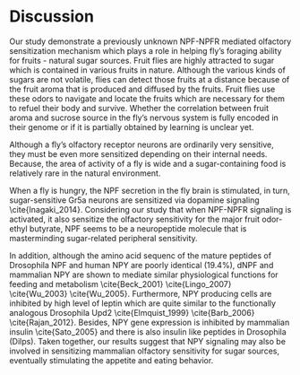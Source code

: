 # Discussion

Our study demonstrate a previously unknown NPF-NPFR mediated olfactory sensitization mechanism which plays a role in helping fly’s foraging ability for fruits - natural sugar sources. Fruit flies are highly attracted to sugar which is contained in various fruits in nature. Although the various kinds of sugars are not volatile, flies can detect those fruits at a distance because of the fruit aroma that is produced and diffused by the fruits. Fruit flies use these odors to navigate and locate the fruits which are necessary for them to refuel their body and survive. Whether the correlation between fruit aroma and sucrose source in the fly’s nervous system is fully encoded in their genome or if it is partially obtained by learning is unclear yet.

Although a fly’s olfactory receptor neurons are ordinarily very sensitive, they must be even more sensitized depending on their internal needs. Because, the area of activity of a fly is wide and a sugar-containing food is relatively rare in the natural environment.

When a fly is hungry, the NPF secretion in the fly brain is stimulated, in turn, sugar-sensitive Gr5a neurons are sensitized via dopamine signaling \cite{Inagaki_2014}. Considering our study that when NPF-NPFR signaling is activated, it also sensitize the olfactory sensitivity for the major fruit odor-ethyl butyrate, NPF seems to be a neuropeptide molecule that is masterminding sugar-related peripheral sensitivity. 

In addition, although the amino acid sequenc of the mature peptides of Drosophila NPF and human NPY are poorly identical (19.4%), dNPF and mammalian NPY are shown to mediate similar physiological functions for feeding and metabolism \cite{Beck_2001} \cite{Lingo_2007} \cite{Wu_2003} \cite{Wu_2005}. Furthermore, NPY producing cells are inhibited by high level of leptin which are quite similar to the functionally analogous Drosophila Upd2 \cite{Elmquist_1999} \cite{Barb_2006} \cite{Rajan_2012}. Besides, NPY gene expression is inhibited by mammalian insulin \cite{Sato_2005} and there is also insulin like peptides in Drosophila (Dilps). Taken together, our results suggest that NPY signaling may also be involved in sensitizing mammalian olfactory sensitivity for sugar sources, eventually stimulating the appetite and eating behavior.

